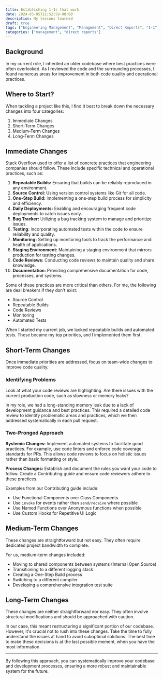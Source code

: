 ```yaml
---
title: Establishing 1-1s that work
date: 2024-03-05T11:52:59-08:00
description: My lessons learned
draft: true
tags: ["Engineering Management", "Management", "Direct Reports", "1-1", "1:1", "one on one"]
categories: ["management", "direct reports"]
---
```


## Background

In my current role, I inherited an older codebase where best practices were often overlooked. As I reviewed the code and the surrounding processes, I found numerous areas for improvement in both code quality and operational practices.

## Where to Start?

When tackling a project like this, I find it best to break down the necessary changes into four categories:

1. Immediate Changes
2. Short-Term Changes
3. Medium-Term Changes
4. Long-Term Changes

## Immediate Changes

Stack Overflow used to offer a list of concrete practices that engineering companies should follow. These include specific technical and operational practices, such as:

1. **Repeatable Builds:** Ensuring that builds can be reliably reproduced in any environment.
2. **Source Control:** Using version control systems like Git for all code.
3. **One-Step Build:** Implementing a one-step build process for simplicity and efficiency.
4. **Daily Deployments:** Enabling and encouraging frequent code deployments to catch issues early.
5. **Bug Tracker:** Utilizing a bug tracking system to manage and prioritize issues.
6. **Testing:** Incorporating automated tests within the code to ensure reliability and quality.
7. **Monitoring:** Setting up monitoring tools to track the performance and health of applications.
8. **Staging Environment:** Maintaining a staging environment that mirrors production for testing changes.
9. **Code Reviews:** Conducting code reviews to maintain quality and share knowledge.
10. **Documentation:** Providing comprehensive documentation for code, processes, and systems.

Some of these practices are more critical than others. For me, the following are deal breakers if they don't exist:

- Source Control
- Repeatable Builds
- Code Reviews
- Monitoring
- Automated Tests

When I started my current job, we lacked repeatable builds and automated tests. These became my top priorities, and I implemented them first.

## Short-Term Changes

Once immediate priorities are addressed, focus on team-wide changes to improve code quality.

### Identifying Problems

Look at what your code reviews are highlighting. Are there issues with the current production code, such as slowness or memory leaks?

In my role, we had a long-standing memory leak due to a lack of development guidance and best practices. This required a detailed code review to identify problematic areas and practices, which we then addressed systematically in each pull request.

### Two-Pronged Approach

**Systemic Changes:** Implement automated systems to facilitate good practices. For example, use code linters and enforce code coverage standards for PRs. This allows code reviews to focus on holistic issues rather than basic formatting or style.

**Process Changes:** Establish and document the rules you want your code to follow. Create a Contributing guide and ensure code reviewers adhere to these practices.

Examples from our Contributing guide include:
- Use Functional Components over Class Components
- Use `invoke` for events rather than `send/receive` where possible
- Use Named Functions over Anonymous functions when possible
- Use Custom Hooks for Repetitive UI Logic

## Medium-Term Changes

These changes are straightforward but not easy. They often require dedicated project bandwidth to complete.

For us, medium-term changes included:
- Moving to shared components between systems (Internal Open Source)
- Transitioning to a different logging stack
- Creating a One-Step Build process
- Switching to a different compiler
- Developing a comprehensive integration test suite

## Long-Term Changes

These changes are neither straightforward nor easy. They often involve structural modifications and should be approached with caution.

In our case, this meant restructuring a significant portion of our codebase. However, it's crucial not to rush into these changes. Take the time to fully understand the issues at hand to avoid suboptimal solutions. The best time to make these decisions is at the last possible moment, when you have the most information.

---

By following this approach, you can systematically improve your codebase and development processes, ensuring a more robust and maintainable system for the future.

